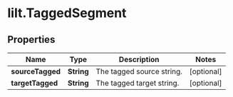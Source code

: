 # lilt.TaggedSegment

## Properties
Name | Type | Description | Notes
------------ | ------------- | ------------- | -------------
**sourceTagged** | **String** | The tagged source string. | [optional] 
**targetTagged** | **String** | The tagged target string. | [optional] 
